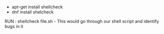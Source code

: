 - apt-get install shellcheck
- dnf install shelcheck

RUN : shellcheck file.sh - This would go through our shell script and identify bugs in it
